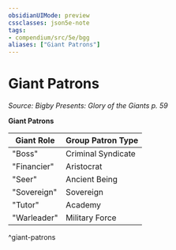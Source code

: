 ```yaml
---
obsidianUIMode: preview
cssclasses: json5e-note
tags:
- compendium/src/5e/bgg
aliases: ["Giant Patrons"]
---
```

# Giant Patrons
*Source: Bigby Presents: Glory of the Giants p. 59* 

**Giant Patrons**

| Giant Role | Group Patron Type |
|------------|-------------------|
| "Boss" | Criminal Syndicate |
| "Financier" | Aristocrat |
| "Seer" | Ancient Being |
| "Sovereign" | Sovereign |
| "Tutor" | Academy |
| "Warleader" | Military Force |
^giant-patrons